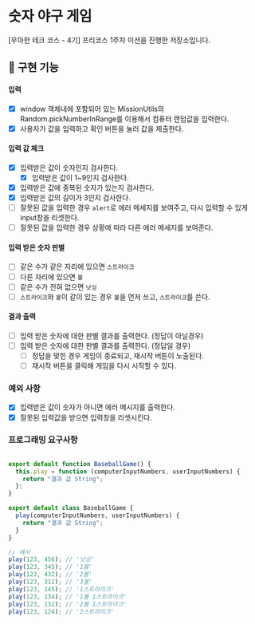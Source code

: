 # 숫자 야구 게임

[우아한 테크 코스 - 4기] 프리코스 1주차 미션을 진행한 저장소입니다.

## 🎯 구현 기능

#### 입력

- [x] window 객체내에 포함되어 있는 MissionUtils의 Random.pickNumberInRange를 이용해서 컴퓨터 랜덤값을 입력한다.
- [x] 사용자가 값을 입력하고 확인 버튼을 눌러 값을 제출한다.

#### 입력 값 체크

- [x] 입력받은 값이 숫자인지 검사한다.
  - [x] 입력받은 값이 1~9인지 검사한다.
- [x] 입력받은 값에 중복된 숫자가 있는지 검사한다.
- [x] 입력받은 값의 길이가 3인지 검사한다.
- [ ] 잘못된 값을 입력한 경우 `alert`로 에러 메세지를 보여주고, 다시 입력할 수 있게 input창을 리셋한다.
- [ ] 잘못된 값을 입력한 경우 상황에 따라 다른 에러 메세지를 보여준다.

#### 입력 받은 숫자 판별

- [ ] 같은 수가 같은 자리에 있으면 `스트라이크`
- [ ] 다른 자리에 있으면 `볼`
- [ ] 같은 수가 전혀 없으면 `낫싱`
- [ ] `스트라이크`와 `볼`이 같이 있는 경우 `볼`을 먼저 쓰고, `스트라이크`를 쓴다.

#### 결과 출력

- [ ] 입력 받은 숫자에 대한 판별 결과를 출력한다. (정답이 아닐경우)
- [ ] 입력 받은 숫자에 대한 판별 결과를 출력한다. (정답일 경우)
  - [ ] 정답을 맟힌 경우 게임이 종료되고, 재시작 버튼이 노출된다.
  - [ ] 재시작 버튼을 클릭해 게임을 다시 시작할 수 있다.

### 예외 사항

- [x] 입력받은 값이 숫자가 아니면 에러 메시지를 출력한다.
- [x] 잘못된 입력값을 받으면 입력창을 리셋시킨다.

### 프로그래밍 요구사항

```javascript

export default function BaseballGame() {
  this.play = function (computerInputNumbers, userInputNumbers) {
    return "결과 값 String";
  };
}

export default class BaseballGame {
  play(computerInputNumbers, userInputNumbers) {
    return "결과 값 String";
  }
}

// 예시
play(123, 456); // '낫싱'
play(123, 345); // '1볼'
play(123, 432); // '2볼'
play(123, 312); // '3볼'
play(123, 145); // '1스트라이크'
play(123, 134); // '1볼 1스트라이크'
play(123, 132); // '2볼 1스트라이크'
play(123, 124); // '2스트라이크'

```
